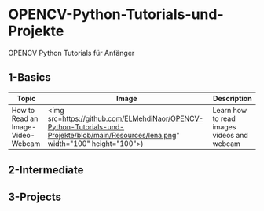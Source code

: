 # OPENCV-Python-Tutorials-und-Projekte
OPENCV Python Tutorials für Anfänger

## 1-Basics 
|  Topic        |  Image        |  Description      | 
|  ------------ | ------------  | ------------      |
| How to Read an Image-Video-Webcam |<img src=https://github.com/ELMehdiNaor/OPENCV-Python-Tutorials-und-Projekte/blob/main/Resources/lena.png" width="100" height="100">)|Learn how to read images videos and webcam |
 
## 2-Intermediate 

## 3-Projects 
